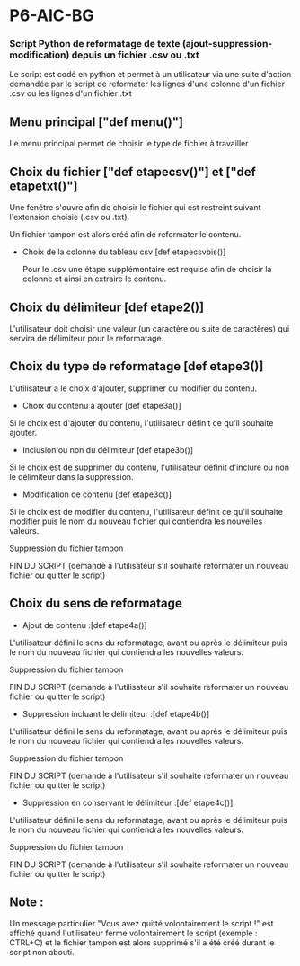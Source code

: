 # P6-AIC-BG

### Script Python de reformatage de texte (ajout-suppression-modification) depuis un fichier .csv ou .txt

Le script est codé en python et permet à un utilisateur via une suite d'action demandée par le script de reformater les lignes d'une colonne d'un fichier .csv ou les lignes d'un fichier .txt

## Menu principal ["def menu()"]

Le menu principal permet de choisir le type de fichier à travailler

## Choix du fichier ["def etapecsv()"] et ["def etapetxt()"]

Une fenêtre s'ouvre afin de choisir le fichier qui est restreint suivant l'extension choisie (.csv ou .txt).

Un fichier tampon est alors créé afin de reformater le contenu.

- Choix de la colonne du tableau csv [def etapecsvbis()]
  
  Pour le .csv une étape supplémentaire est requise afin de choisir la colonne et ainsi en extraire le contenu.

## Choix du délimiteur [def etape2()]

L'utilisateur doit choisir une valeur (un caractère ou suite de caractères) qui servira de délimiteur pour le reformatage.

## Choix du type de reformatage [def etape3()]

L'utilisateur a le choix d'ajouter, supprimer ou modifier du contenu.

  - Choix du contenu à ajouter [def etape3a()]

Si le choix est d'ajouter du contenu, l'utilisateur définit ce qu'il souhaite ajouter.

  - Inclusion ou non du délimiteur [def etape3b()]

Si le choix est de supprimer du contenu, l'utilisateur définit d'inclure ou non le délimiteur dans la suppression.

- Modification de contenu [def etape3c()]

Si le choix est de modifier du contenu, l'utilisateur définit ce qu'il souhaite modifier puis le nom du nouveau fichier qui contiendra les nouvelles valeurs.

Suppression du fichier tampon

FIN DU SCRIPT (demande à l'utilisateur s'il souhaite reformater un nouveau fichier ou quitter le script)

## Choix du sens de reformatage 

- Ajout de contenu :[def etape4a()] 

L'utilisateur défini le sens du reformatage, avant ou après le délimiteur puis le nom du nouveau fichier qui contiendra les nouvelles valeurs.

Suppression du fichier tampon

FIN DU SCRIPT (demande à l'utilisateur s'il souhaite reformater un nouveau fichier ou quitter le script)

- Suppression incluant le délimiteur :[def etape4b()] 

L'utilisateur défini le sens du reformatage, avant ou après le délimiteur puis le nom du nouveau fichier qui contiendra les nouvelles valeurs.

Suppression du fichier tampon

FIN DU SCRIPT (demande à l'utilisateur s'il souhaite reformater un nouveau fichier ou quitter le script)

- Suppression en conservant le délimiteur :[def etape4c()]

L'utilisateur défini le sens du reformatage, avant ou après le délimiteur puis le nom du nouveau fichier qui contiendra les nouvelles valeurs.

Suppression du fichier tampon

FIN DU SCRIPT (demande à l'utilisateur s'il souhaite reformater un nouveau fichier ou quitter le script)

## Note : 
Un message particulier "Vous avez quitté volontairement le script !" est affiché quand l'utilisateur ferme volontairement le script (exemple : CTRL+C) et le fichier tampon est alors supprimé s'il a été créé durant le script non abouti.
